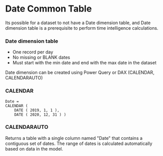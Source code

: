 # Date Common Table
Its possible for a dataset to not have a Date dimension table, and Date dimension table is a prerequisite to perform time intelligence calculations.

### Date dimension table
- One record per day
- No missing or BLANK dates
- Must start with the min date and end with the max date in the dataset

Date dimension can be created using Power Query or DAX (CALENDAR, CALENDARAUTO)

### CALENDAR
```
Date =
CALENDAR ( 
    DATE ( 2019, 1, 1 ), 
    DATE ( 2020, 12, 31 ) )
```

### CALENDARAUTO
Returns a table with a single column named "Date" that contains a contiguous set of dates. The range of dates is calculated automatically based on data in the model.